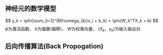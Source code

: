 ## 神经元的数学模型
$$
y_k = \phi(\sum_{i=1}^{M}\omega_{ki}x_i + b_k) = \phi(W_k^TX_k + b)
$$
$\phi$为激活函数， $b$为偏置(偏移)， $W$为权重向量， $(X_k，y_k)$为输入输出对.

## 后向传播算法(Back Propogation)
